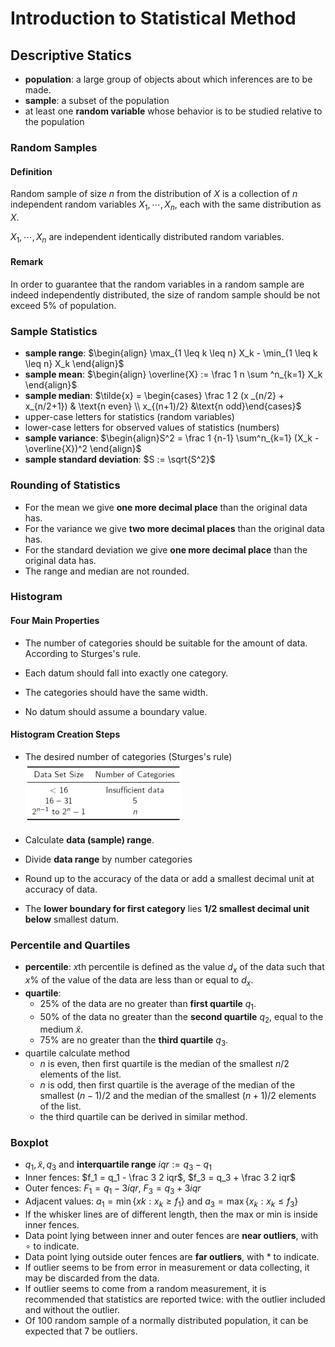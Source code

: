 # Introduction to Statistical Method

## Descriptive Statics

-   **population**: a large group of objects about which inferences are to be made.
-   **sample**: a subset of the population
-   at least one **random variable** whose behavior is to be studied relative to the population

### Random Samples

#### Definition

Random sample of size $n$ from the distribution of $X$ is a collection of $n$ independent random variables $X_1, \cdots, X_n$, each with the same distribution as $X$.

$X_1, \cdots, X_n$ are independent identically distributed random variables.

#### Remark

In order to guarantee that the random variables in a random sample are indeed independently distributed, the size of random sample should be not exceed 5% of population.

### Sample Statistics

-   **sample range**: $\begin{align} \max_{1 \leq k \leq n} X_k - \min_{1 \leq k \leq n} X_k \end{align}$
-   **sample mean**: $\begin{align} \overline{X} := \frac 1 n \sum ^n_{k=1} X_k \end{align}$
-   **sample median**: $\tilde{x} = \begin{cases} \frac 1 2 (x _{n/2} + x_{n/2+1}) & \text{n even} \\ x_{(n+1)/2} &\text{n odd}\end{cases}$
-   upper-case letters for statistics (random variables)
-   lower-case letters for observed values of statistics (numbers)
-   **sample variance**: $\begin{align}S^2 = \frac 1 {n-1} \sum^n_{k=1} (X_k - \overline{X})^2 \end{align}$
-   **sample standard deviation**: $S := \sqrt{S^2}$

### Rounding of Statistics

-   For the mean we give **one more decimal place** than the original data has.
-   For the variance we give **two more decimal places** than the original data has.
-   For the standard deviation we give **one more decimal place** than the original data has.
-   The range and median are not rounded.

<div style="page-break-after: always;"></div>

### Histogram

#### Four Main Properties

-   The number of categories should be suitable for the amount of data. According to Sturges's rule.

-   Each datum should fall into exactly one category.

-   The categories should have the same width.

-   No datum should assume a boundary value.

#### Histogram Creation Steps

-   The desired number of categories (Sturges's rule) <img src="./ve401_note_pic/p247.png" alt="Drawing" style="width: 250px;"/>

-   Calculate **data (sample) range**.
-   Divide **data range** by number categories
-   Round up to the accuracy of the data or add a smallest decimal unit at accuracy of data.
-   The **lower boundary for first category** lies **1/2 smallest decimal unit below** smallest datum.

### Percentile and Quartiles

-   **percentile**: $x\text{th}$ percentile is defined as the value $d_x$ of the data such that $x\%$ of the value of the data are less than or equal to $d_x$.
-   **quartile**:
    -   $25\%$ of the data are no greater than **first quartile** $q_1$.
    -   $50\%$ of the data no greater than the **second quartile** $q_2$, equal to the medium $\tilde{x}$.
    -   $75\%$ are no greater than the **third quartile** $q_3$.
-   quartile calculate method
    -   $n$ is even, then first quartile is the median of the smallest $n/2$ elements of the list.
    -   $n$ is odd, then first quartile is the average of the median of the smallest $(n-1)/2$ and the median of the smallest $(n+1)/2$ elements of the list.
    -   the third quartile can be derived in similar method.

### Boxplot

-   $q_1, \tilde{x}, q_3$ and **interquartile range** $iqr := q_3 - q_1$
-   Inner fences: $f_1 = q_1 - \frac 3 2 iqr$, $f_3 = q_3 + \frac 3 2 iqr$
-   Outer fences: $F_1 = q_1 - 3iqr$, $F_3 = q_3 + 3iqr$
-   Adjacent values: $a_1 = \min\{xk : x_k \geq f_1\}$ and $a_3 = \max\{x_k : x_k \leq f_3\}$
-   If the whisker lines are of different length, then the max or min is inside inner fences.
-   Data point lying between inner and outer fences are **near outliers**, with $\circ$ to indicate.
-   Data point lying outside outer fences are **far outliers**, with $*$ to indicate.
-   If outlier seems to be from error in measurement or data collecting, it may be discarded from the data.
-   If outlier seems to come from a random measurement, it is recommended that statistics are reported twice: with the outlier included and without the outlier.
-   Of 100 random sample of a normally distributed population, it can be expected that 7 be outliers.